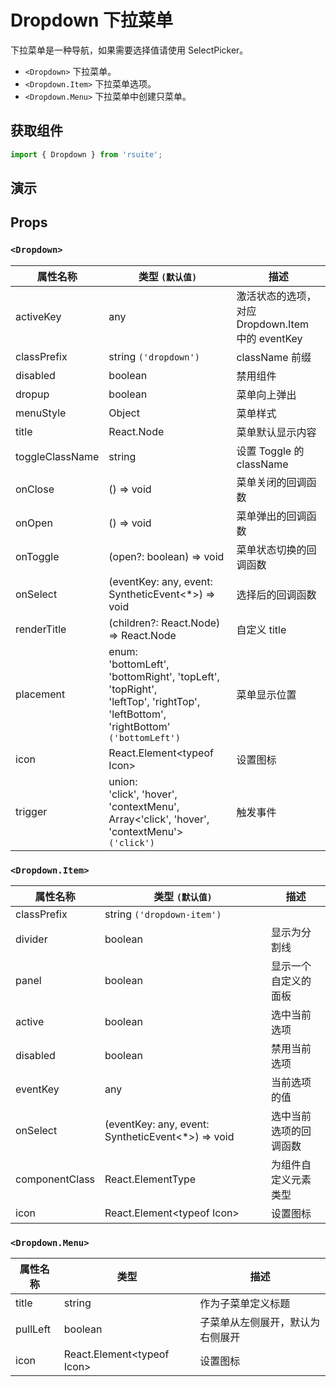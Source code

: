 # Dropdown 下拉菜单 

下拉菜单是一种导航，如果需要选择值请使用 SelectPicker。

* `<Dropdown>` 下拉菜单。
* `<Dropdown.Item>` 下拉菜单选项。
* `<Dropdown.Menu>` 下拉菜单中创建只菜单。

## 获取组件

```js
import { Dropdown } from 'rsuite';
```

## 演示

<!--{demo}-->

## Props

### `<Dropdown>`

| 属性名称        | 类型 `(默认值)`                                                                                                                         | 描述                                             |
| --------------- | --------------------------------------------------------------------------------------------------------------------------------------- | ------------------------------------------------ |
| activeKey       | any                                                                                                                                     | 激活状态的选项，对应 Dropdown.Item 中的 eventKey |
| classPrefix     | string `('dropdown')`                                                                                                                   | className 前缀                                   |
| disabled        | boolean                                                                                                                                 | 禁用组件                                         |
| dropup          | boolean                                                                                                                                 | 菜单向上弹出                                     |
| menuStyle       | Object                                                                                                                                  | 菜单样式                                         |
| title           | React.Node                                                                                                                              | 菜单默认显示内容                                 |
| toggleClassName | string                                                                                                                                  | 设置 Toggle 的 className                         |
| onClose         | () => void                                                                                                                              | 菜单关闭的回调函数                               |
| onOpen          | () => void                                                                                                                              | 菜单弹出的回调函数                               |
| onToggle        | (open?: boolean) => void                                                                                                                | 菜单状态切换的回调函数                           |
| onSelect        | (eventKey: any, event: SyntheticEvent<\*>) => void                                                                                      | 选择后的回调函数                                 |
| renderTitle     | (children?: React.Node) => React.Node                                                                                                   | 自定义 title                                     |
| placement       | enum: <br/>'bottomLeft', 'bottomRight', 'topLeft', 'topRight', <br/>'leftTop', 'rightTop', 'leftBottom', 'rightBottom' `('bottomLeft')` | 菜单显示位置                                     |
| icon            | React.Element&lt;typeof Icon&gt;                                                                                                        | 设置图标                                         |
| trigger         | union: <br/>'click', 'hover', 'contextMenu', <br/>Array<'click', 'hover', 'contextMenu'> `('click')`                                    | 触发事件                                         |

### `<Dropdown.Item>`

| 属性名称       | 类型 `(默认值)`                                    | 描述                   |
| -------------- | -------------------------------------------------- | ---------------------- |
| classPrefix    | string `('dropdown-item')`                         |
| divider        | boolean                                            | 显示为分割线           |
| panel          | boolean                                            | 显示一个自定义的面板   |
| active         | boolean                                            | 选中当前选项           |
| disabled       | boolean                                            | 禁用当前选项           |
| eventKey       | any                                                | 当前选项的值           |
| onSelect       | (eventKey: any, event: SyntheticEvent<\*>) => void | 选中当前选项的回调函数 |
| componentClass | React.ElementType                                  | 为组件自定义元素类型   |
| icon           | React.Element&lt;typeof Icon&gt;                   | 设置图标               |

### `<Dropdown.Menu>`

| 属性名称 | 类型                             | 描述                             |
| -------- | -------------------------------- | -------------------------------- |
| title    | string                           | 作为子菜单定义标题               |
| pullLeft | boolean                          | 子菜单从左侧展开，默认为右侧展开 |
| icon     | React.Element&lt;typeof Icon&gt; | 设置图标                         |
